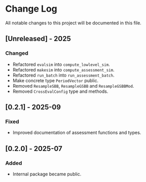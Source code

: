 # Change Log

All notable changes to this project will be documented in this file.
 
## [Unreleased] - 2025
### Changed
- Refactored `evalsim` into `compute_lowlevel_sim`. 
- Refactored `makesim` into `compute_assessment_sim`.
- Refactored `run_batch` into `run_assessment_batch`.
- Make concrete type `PeriodVector` public.
- Removed `ResampleSBB`, `ResampleGSBB` and `ResampleGSBBMod`.
- Removed `CrossEvalConfig` type and methods.

## [0.2.1] - 2025-09
### Fixed
- Improved documentation of assessment functions and types. 

## [0.2.0] - 2025-07
### Added 
- Internal package became public.